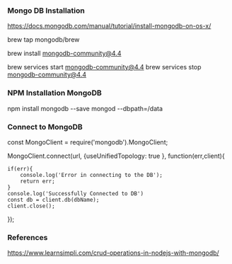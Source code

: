 ### Mongo DB Installation #######

https://docs.mongodb.com/manual/tutorial/install-mongodb-on-os-x/

brew tap mongodb/brew

brew install mongodb-community@4.4

brew services start mongodb-community@4.4
brew services stop mongodb-community@4.4


### NPM Installation MongoDB

npm install mongodb --save
mongod --dbpath=/data


### Connect to MongoDB

const MongoClient = require('mongodb').MongoClient;

MongoClient.connect(url, {useUnifiedTopology: true }, function(err,client){
    
    if(err){
        console.log('Error in connecting to the DB');
        return err;
    }
    console.log('Successfully Connected to DB')
    const db = client.db(dbName);
    client.close();
});


### References #####

https://www.learnsimpli.com/crud-operations-in-nodejs-with-mongodb/
